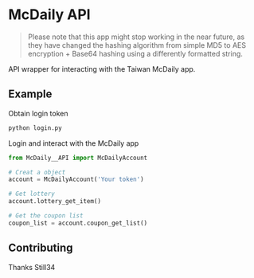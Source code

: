 # McDaily API

> Please note that this app might stop working in the near future, as
> they have changed the hashing algorithm from simple MD5 to
> AES encryption + Base64 hashing using a differently formatted string.

API wrapper for interacting with the Taiwan McDaily app.

## Example

Obtain login token
```sh
python login.py
```

Login and interact with the McDaily app
```py
from McDaily__API import McDailyAccount

# Creat a object
account = McDailyAccount('Your token')

# Get lottery
account.lottery_get_item()

# Get the coupon list
coupon_list = account.coupon_get_list()
```

## Contributing

Thanks Still34
